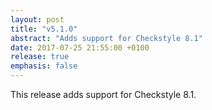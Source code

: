 ```yaml
---
layout: post
title: "v5.1.0"
abstract: "Adds support for Checkstyle 8.1"
date: 2017-07-25 21:55:00 +0100
release: true
emphasis: false
---
```


This release adds support for Checkstyle 8.1.
